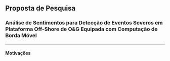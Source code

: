 ## Proposta de Pesquisa
### Análise de Sentimentos para Detecção de Eventos Severos em Plataforma Off-Shore de O&G Equipada com Computação de Borda Móvel

----

#### Motivações
